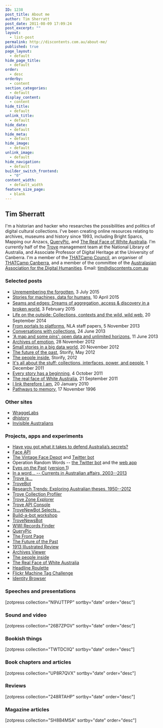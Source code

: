 ```yaml
---
ID: 1238
post_title: About me
author: Tim Sherratt
post_date: 2011-08-09 17:09:24
post_excerpt: ""
layout:
  - list-post
permalink: http://discontents.com.au/about-me/
published: true
page_layout:
  - default
hide_page_title:
  - default
order:
  - desc
orderby:
  - content
section_categories:
  - default
display_content:
  - content
hide_title:
  - default
unlink_title:
  - default
hide_date:
  - default
hide_meta:
  - default
hide_image:
  - default
unlink_image:
  - default
hide_navigation:
  - default
builder_switch_frontend:
  - "0"
content_width:
  - default_width
feature_size_page:
  - blank
---
```

<div>
<h2>Tim Sherratt</h2>
I'm a historian and hacker who researches the possibilities and politics of digital cultural collections. I've been creating online resources relating to archives, museums and history since 1993, including Bright Sparcs, Mapping our Anzacs, <a href="http://dhistory.org/querypic/">QueryPic</a>, and <a href="http://invisibleaustralians.org/faces/">The Real Face of White Australia</a>. I'm currently half of the <a href="http://trove.nla.gov.au">Trove</a> management team at the National Library of Australia, and Associate Professor of Digital Heritage at the University of Canberra. I'm a member of the <a href="http://thatcamp.org/about/council/">THATCamp Council</a>, an organiser of <a href="http://2014.thatcampcanberra.org/">THATCamp Canberra</a>, and a member of the committee of the <a href="http://aa-dh.org/">Australasian Association for the Digital Humanities</a>. Email: <a href="mailto:tim@discontents.com.au">tim@discontents.com.au</a>
<h3>Selected posts</h3>
<ul>
	<li><a href="http://discontents.com.au/unremembering-the-forgotten">Unremembering the forgotten</a>, 3 July 2015</li>
	<li><a href="http://discontents.com.au/stories-for-machines-data-for-humans/">Stories for machines, data for humans</a>, 10 April 2015</li>
	<li><a style="line-height: 1.5;" title="Life on the outside: Collections, contexts, and the wild, wild web" href="http://discontents.com.au/life-on-the-outside/">Seams and edges: Dreams of aggregation, access &amp; discovery in a broken world</a>, 3 February 2015</li>
	<li><a style="line-height: 1.5;" title="Life on the outside: Collections, contexts, and the wild, wild web" href="http://discontents.com.au/life-on-the-outside/">Life on the outside: Collections, contexts and the wild, wild web</a><span style="line-height: 1.5;">, 20 September 2014</span></li>
	<li><a href="http://www.nla.gov.au/our-publications/staff-papers/from-portal-to-platform">From portals to platforms</a>, NLA staff papers, 5 November 2013</li>
	<li><a href="http://discontents.com.au/conversations-with-collections/">Conversations with collections</a>, 24 June 2013</li>
	<li><a href="http://discontents.com.au/a-map-and-some-pins-open-data-and-unlimited-horizons/">'A map and some pins': open data and unlimited horizons</a>, 11 June 2013</li>
	<li><a href="http://discontents.com.au/archives-of-emotion/">Archives of emotion</a>, 28 November 2012</li>
	<li><a href="http://discontents.com.au/small-stories-in-a-big-data-world/">Small stories in a big data world</a>, 20 November 2012</li>
	<li><a href="https://storify.com/wragge/tf-idf-fridge-poetry">The future of the past</a>, Storify, May 2012</li>
	<li><a href="https://storify.com/wragge/the-people-inside">The people inside</a>, Storify, 2012</li>
	<li><a href="http://discontents.com.au/its-all-about-the-stuff-collections-interfaces-power-and-people/">It's all about the stuff: collections, interfaces, power, and people</a>, 1 December 2011</li>
	<li><a href="http://discontents.com.au/every-story-has-a-beginning/">Every story has a beginning</a>, 4 October 2011</li>
	<li><a href="http://discontents.com.au/the-real-face-of-white-australia/">The real face of White Australia</a>, 21 September 2011</li>
	<li><a href="http://discontents.com.au/i-link-therefore-i-am/">I link therefore I am</a>, 20 January 2010</li>
	<li><a title="Pathways to memory" href="http://discontents.com.au/pathways-to-memory/">Pathways to memory</a>, 17 November 1996</li>
</ul>
</div>
<h3>Other sites</h3>
<ul>
	<li><a href="http://wraggelabs.com/">WraggeLabs</a></li>
	<li><a href="http://dhistory.org/">dhistory</a></li>
	<li><a href="http://invisibleaustralians.org/">Invisible Australians</a></li>
</ul>
<h3>Projects, apps and experiments</h3>
<ul>
	<li><a href="https://sekrits.herokuapp.com">Have you got what it takes to defend Australia’s secrets?</a></li>
	<li><a href="http://faceapi.herokuapp.com">Face API</a></li>
	<li><a href="https://wragge.github.io/face-depot/">The Vintage Face Depot</a> and <a href="https://twitter.com/facedepot">Twitter bot</a></li>
	<li>Operation Random Words -- <a href="https://twitter.com/OperationBot">the Twitter bot</a> and the <a href="http://operationbot.herokuapp.com">web app</a></li>
	<li><a href="http://eyespast.herokuapp.com/">Eyes on the Past</a> (<a href="http://desolate-shelf-4021.herokuapp.com/">version 1</a>)</li>
	<li><a href="http://inaword.dhistory.org/">In a word... -- Currents in Australian affairs, 2003--2013</a></li>
	<li><a href="http://troveis.dhistory.org/">Trove is...</a></li>
	<li><a href="http://twitter.com/trovebot">TroveBot</a></li>
	<li><a href="http://dhistory.org/thesistrends/">Research Trends: Exploring Australian theses, 1950--2012</a></li>
	<li><a href="http://dhistory.org/trove/profiler/">Trove Collection Profiler</a></li>
	<li><a href="http://dhistory.org/trove/zone-explorer/">Trove Zone Explorer</a></li>
	<li><a href="http://desolate-bastion-1864.herokuapp.com/">Trove API Console</a></li>
	<li><a href="http://trovenewsbot.tumblr.com/">TroveNewBot Selects...</a></li>
	<li><a href="https://github.com/wragge/trovebuildabot">Build-a-bot workshop</a></li>
	<li><a href="https://twitter.com/TroveNewsBot">TroveNewsBot</a></li>
	<li><a href="http://wraggelabs.com/ww1-records/">WWI Records Finder</a></li>
	<li><a href="http://dhistory.org/querypic/">QueryPic </a></li>
	<li><a href="http://dhistory.org/frontpages/">The Front Page</a></li>
	<li><a href="http://newspapers.wraggelabs.com/fotp/">The Future of the Past</a></li>
	<li><a href="http://www.nma.gov.au/av/illustrated_review/index.html">1913 Illustrated Review</a></li>
	<li><a href="http://dhistory.org/archives/naa/">Archives Viewer</a></li>
	<li><a href="http://userscripts.org/scripts/show/138111">The people inside</a></li>
	<li><a href="http://invisibleaustralians.org/faces/">The Real Face of White Australia</a></li>
	<li><a href="http://wraggelabs.com/shed/headline-roulette/">Headline Roulette</a></li>
	<li><a href="http://wraggelabs.com/fmtc/">Flickr Machine Tag Challenge</a></li>
	<li><a href="http://wraggelabs.com/identities/">Identity Browser</a></li>
</ul>
<h3>Speeches and presentations</h3>
[zotpress collection="N9VJTTPP" sortby="date" order="desc"]
<h3>Sound and video</h3>
[zotpress collection="26B7ZPGV" sortby="date" order="desc"]
<h3>Bookish things</h3>
[zotpress collection="TWTDCIIQ" sortby="date" order="desc"]
<h3>Book chapters and articles</h3>
[zotpress collection="UP8R7QVX" sortby="date" order="desc"]
<h3>Reviews</h3>
[zotpress collection="248RTAHP" sortby="date" order="desc"]
<h3>Magazine articles</h3>
[zotpress collection="SH8B4MSA" sortby="date" order="desc"]